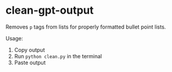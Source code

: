 # clean-gpt-output

Removes `p` tags from lists for properly formatted bullet point lists.

Usage:
1. Copy output
2. Run `python clean.py` in the terminal
3. Paste output
